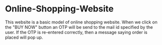 # Online-Shopping-Website

This website is a basic model of online shopping website.
When we click on the "BUY NOW" button an OTP will be send to the mail id specified by the user.
If the OTP is re-entered correctly, then a message saying order is placed will pop up.
